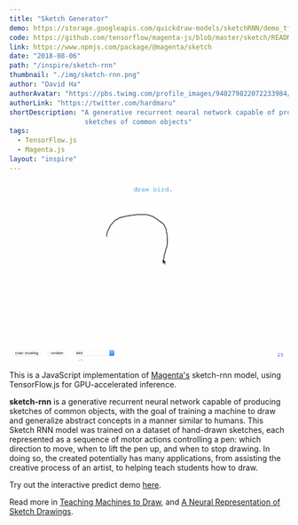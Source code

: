 ```yaml
---
title: "Sketch Generator"
demo: https://storage.googleapis.com/quickdraw-models/sketchRNN/demo_tfjs/interactive_predict.html
code: https://github.com/tensorflow/magenta-js/blob/master/sketch/README.md
link: https://www.npmjs.com/package/@magenta/sketch
date: "2018-08-06"
path: "/inspire/sketch-rnn"
thumbnail: "./img/sketch-rnn.png"
author: "David Ha"
authorAvatar: "https://pbs.twimg.com/profile_images/940279822072233984/ijlnR9K9_400x400.jpg"
authorLink: "https://twitter.com/hardmaru"
shortDescription: "A generative recurrent neural network capable of producing
                   sketches of common objects"
tags:
  - TensorFlow.js
  - Magenta.js
layout: "inspire"
---
```


![Animation](./img/sketchrnn.gif)

This is a JavaScript implementation of [Magenta's](https://magenta.tensorflow.org/js)
sketch-rnn model, using TensorFlow.js for GPU-accelerated inference.

**sketch-rnn** is a generative recurrent neural network capable of producing
sketches of common objects, with the goal of training a machine to draw
and generalize abstract concepts in a manner similar to humans.
This Sketch RNN model was trained on a dataset of hand-drawn sketches, each represented
as a sequence of motor actions controlling a pen: which direction to move,
when to lift the pen up, and when to stop drawing. In doing so, the
created potentially has many applications, from assisting the creative
process of an artist, to helping teach students how to draw.

Try out the interactive predict demo [here](https://storage.googleapis.com/quickdraw-models/sketchRNN/demo_tfjs/interactive_predict.html).

Read more in
[Teaching Machines to Draw](https://ai.googleblog.com/2017/04/teaching-machines-to-draw.html),
and [A Neural Representation of Sketch Drawings](https://ai.googleblog.com/2017/04/teaching-machines-to-draw.html).